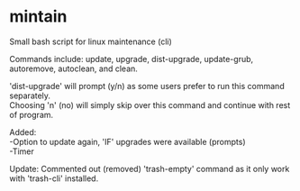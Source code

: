 # mintain
Small bash script for linux maintenance (cli)

Commands include: update, upgrade, dist-upgrade, update-grub, autoremove, autoclean, and clean.

'dist-upgrade' will prompt (y/n) as some users prefer to run this command separately.  
Choosing 'n' (no) will simply skip over this command and continue with rest of program.  

Added:  
 -Option to update again, 'IF' upgrades were available (prompts)  
 -Timer  
 
   
   Update: Commented out (removed) 'trash-empty' command as it only work with 'trash-cli' installed.  
   
         
         
